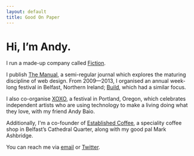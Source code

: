 ```yaml
---
layout: default
title: Good On Paper
---
```


# Hi, I’m Andy.

I  run a made-up company called [Fiction](http://fiction.co).

I publish [The Manual](http://alwaysreadthemanual.com), a semi-regular journal which explores the maturing discipline of web design. From 2009—2013, I organised an annual week-long festival in Belfast, Northern Ireland; [Build](http://buildconf.com), which had a similar focus.

I also co-organise [XOXO](http://xoxofest.com), a festival in Portland, Oregon, which celebrates independent artists who are using technology to make a living doing what they love, with my friend Andy Baio.

Additionally, I'm a co-founder of [Established Coffee](http://establishedcoffee.co), a speciality coffee shop in Belfast’s Cathedral Quarter, along with my good pal Mark Ashbridge.

You can reach me via [email](mailto:andy@goodonpaper.com) or [Twitter](http://twitter.com/andymcmillan).
